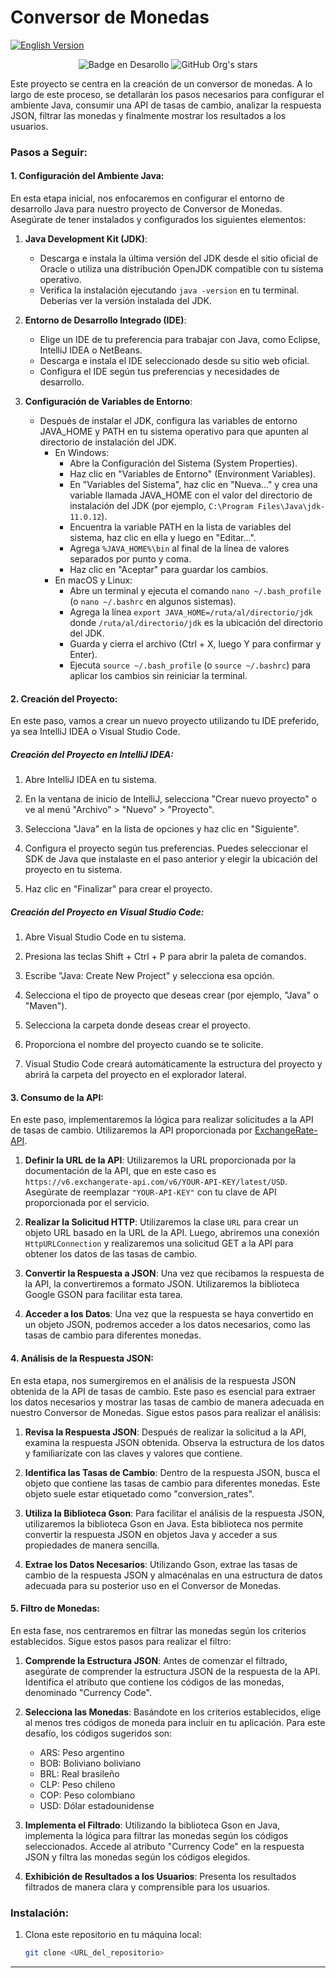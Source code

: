 # Conversor de Monedas


[![English Version](https://img.shields.io/badge/English%20Version-README.md-blue)](README.md)


<p align="center">
  <img src="https://img.shields.io/badge/STATUS-EN%20DESARROLLO-yellow" alt="Badge en Desarollo">
  <img src="https://img.shields.io/github/stars/atomikbiohazard?style=social" alt="GitHub Org's stars">
</p>


Este proyecto se centra en la creación de un conversor de monedas. A lo largo de este proceso, se detallarán los pasos necesarios para configurar el ambiente Java, consumir una API de tasas de cambio, analizar la respuesta JSON, filtrar las monedas y finalmente mostrar los resultados a los usuarios.


### Pasos a Seguir:

#### 1. Configuración del Ambiente Java:

En esta etapa inicial, nos enfocaremos en configurar el entorno de desarrollo Java para nuestro proyecto de Conversor de Monedas. Asegúrate de tener instalados y configurados los siguientes elementos:

1. **Java Development Kit (JDK)**:
   - Descarga e instala la última versión del JDK desde el sitio oficial de Oracle o utiliza una distribución OpenJDK compatible con tu sistema operativo.
   - Verifica la instalación ejecutando `java -version` en tu terminal. Deberías ver la versión instalada del JDK.

2. **Entorno de Desarrollo Integrado (IDE)**:
   - Elige un IDE de tu preferencia para trabajar con Java, como Eclipse, IntelliJ IDEA o NetBeans.
   - Descarga e instala el IDE seleccionado desde su sitio web oficial.
   - Configura el IDE según tus preferencias y necesidades de desarrollo.

3. **Configuración de Variables de Entorno**:
   - Después de instalar el JDK, configura las variables de entorno JAVA_HOME y PATH en tu sistema operativo para que apunten al directorio de instalación del JDK.
     - En Windows:
       - Abre la Configuración del Sistema (System Properties).
       - Haz clic en "Variables de Entorno" (Environment Variables).
       - En "Variables del Sistema", haz clic en "Nueva..." y crea una variable llamada JAVA_HOME con el valor del directorio de instalación del JDK (por ejemplo, `C:\Program Files\Java\jdk-11.0.12`).
       - Encuentra la variable PATH en la lista de variables del sistema, haz clic en ella y luego en "Editar...".
       - Agrega `%JAVA_HOME%\bin` al final de la línea de valores separados por punto y coma.
       - Haz clic en "Aceptar" para guardar los cambios.
     - En macOS y Linux:
       - Abre un terminal y ejecuta el comando `nano ~/.bash_profile` (o `nano ~/.bashrc` en algunos sistemas).
       - Agrega la línea `export JAVA_HOME=/ruta/al/directorio/jdk` donde `/ruta/al/directorio/jdk` es la ubicación del directorio del JDK.
       - Guarda y cierra el archivo (Ctrl + X, luego Y para confirmar y Enter).
       - Ejecuta `source ~/.bash_profile` (o `source ~/.bashrc`) para aplicar los cambios sin reiniciar la terminal.


#### 2. Creación del Proyecto:

En este paso, vamos a crear un nuevo proyecto utilizando tu IDE preferido, ya sea IntelliJ IDEA o Visual Studio Code.

##### Creación del Proyecto en IntelliJ IDEA:

1. Abre IntelliJ IDEA en tu sistema.

2. En la ventana de inicio de IntelliJ, selecciona "Crear nuevo proyecto" o ve al menú "Archivo" > "Nuevo" > "Proyecto".

3. Selecciona "Java" en la lista de opciones y haz clic en "Siguiente".

4. Configura el proyecto según tus preferencias. Puedes seleccionar el SDK de Java que instalaste en el paso anterior y elegir la ubicación del proyecto en tu sistema.

5. Haz clic en "Finalizar" para crear el proyecto.

##### Creación del Proyecto en Visual Studio Code:

1. Abre Visual Studio Code en tu sistema.

2. Presiona las teclas Shift + Ctrl + P para abrir la paleta de comandos.

3. Escribe "Java: Create New Project" y selecciona esa opción.

4. Selecciona el tipo de proyecto que deseas crear (por ejemplo, "Java" o "Maven").

5. Selecciona la carpeta donde deseas crear el proyecto.

6. Proporciona el nombre del proyecto cuando se te solicite.

7. Visual Studio Code creará automáticamente la estructura del proyecto y abrirá la carpeta del proyecto en el explorador lateral.


#### 3. Consumo de la API:

En este paso, implementaremos la lógica para realizar solicitudes a la API de tasas de cambio. Utilizaremos la API proporcionada por [ExchangeRate-API](https://www.exchangerate-api.com).

1. **Definir la URL de la API**: Utilizaremos la URL proporcionada por la documentación de la API, que en este caso es `https://v6.exchangerate-api.com/v6/YOUR-API-KEY/latest/USD`. Asegúrate de reemplazar `"YOUR-API-KEY"` con tu clave de API proporcionada por el servicio.

2. **Realizar la Solicitud HTTP**: Utilizaremos la clase `URL` para crear un objeto URL basado en la URL de la API. Luego, abriremos una conexión `HttpURLConnection` y realizaremos una solicitud GET a la API para obtener los datos de las tasas de cambio.

3. **Convertir la Respuesta a JSON**: Una vez que recibamos la respuesta de la API, la convertiremos a formato JSON. Utilizaremos la biblioteca Google GSON para facilitar esta tarea.

4. **Acceder a los Datos**: Una vez que la respuesta se haya convertido en un objeto JSON, podremos acceder a los datos necesarios, como las tasas de cambio para diferentes monedas.


#### 4. Análisis de la Respuesta JSON:

En esta etapa, nos sumergiremos en el análisis de la respuesta JSON obtenida de la API de tasas de cambio. Este paso es esencial para extraer los datos necesarios y mostrar las tasas de cambio de manera adecuada en nuestro Conversor de Monedas. Sigue estos pasos para realizar el análisis:

1. **Revisa la Respuesta JSON**: Después de realizar la solicitud a la API, examina la respuesta JSON obtenida. Observa la estructura de los datos y familiarízate con las claves y valores que contiene.

2. **Identifica las Tasas de Cambio**: Dentro de la respuesta JSON, busca el objeto que contiene las tasas de cambio para diferentes monedas. Este objeto suele estar etiquetado como "conversion_rates".

3. **Utiliza la Biblioteca Gson**: Para facilitar el análisis de la respuesta JSON, utilizaremos la biblioteca Gson en Java. Esta biblioteca nos permite convertir la respuesta JSON en objetos Java y acceder a sus propiedades de manera sencilla.

4. **Extrae los Datos Necesarios**: Utilizando Gson, extrae las tasas de cambio de la respuesta JSON y almacénalas en una estructura de datos adecuada para su posterior uso en el Conversor de Monedas.


#### 5. Filtro de Monedas:

En esta fase, nos centraremos en filtrar las monedas según los criterios establecidos. Sigue estos pasos para realizar el filtro:

1. **Comprende la Estructura JSON**: Antes de comenzar el filtrado, asegúrate de comprender la estructura JSON de la respuesta de la API. Identifica el atributo que contiene los códigos de las monedas, denominado "Currency Code".

2. **Selecciona las Monedas**: Basándote en los criterios establecidos, elige al menos tres códigos de moneda para incluir en tu aplicación. Para este desafío, los códigos sugeridos son:
   - ARS: Peso argentino
   - BOB: Boliviano boliviano
   - BRL: Real brasileño
   - CLP: Peso chileno
   - COP: Peso colombiano
   - USD: Dólar estadounidense

3. **Implementa el Filtrado**: Utilizando la biblioteca Gson en Java, implementa la lógica para filtrar las monedas según los códigos seleccionados. Accede al atributo "Currency Code" en la respuesta JSON y filtra las monedas según los códigos elegidos.

6. **Exhibición de Resultados a los Usuarios**: Presenta los resultados filtrados de manera clara y comprensible para los usuarios.


### Instalación:

1. Clona este repositorio en tu máquina local:

   ```sh
   git clone <URL_del_repositorio>
   ```

---